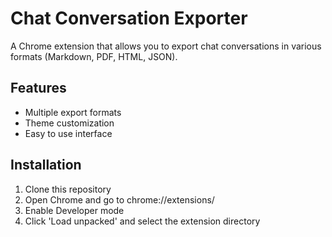 # Chat Conversation Exporter

A Chrome extension that allows you to export chat conversations in various formats (Markdown, PDF, HTML, JSON).

## Features
- Multiple export formats
- Theme customization
- Easy to use interface

## Installation
1. Clone this repository
2. Open Chrome and go to chrome://extensions/
3. Enable Developer mode
4. Click 'Load unpacked' and select the extension directory

